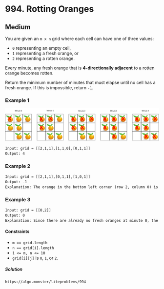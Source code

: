 # 994. Rotting Oranges

## Medium

You are given an `m x n` grid where each cell can have one of three values:

- `0` representing an empty cell,
- `1` representing a fresh orange, or
- `2` representing a rotten orange.

Every minute, any fresh orange that is **4-directionally adjacent** to a rotten orange becomes rotten.

Return the minimum number of minutes that must elapse until no cell has a fresh orange. If this is impossible, return `-1`.

### Example 1

![example-1](/994-Rotting-Oranges/oranges.png)

```txt
Input: grid = [[2,1,1],[1,1,0],[0,1,1]]
Output: 4
```

### Example 2

```txt
Input: grid = [[2,1,1],[0,1,1],[1,0,1]]
Output: -1
Explanation: The orange in the bottom left corner (row 2, column 0) is never rotten, because rotting only happens 4-directionally.
```

### Example 3

```txt
Input: grid = [[0,2]]
Output: 0
Explanation: Since there are already no fresh oranges at minute 0, the answer is just 0.
```

#### Constraints

- `m == grid.length`
- `n == grid[i].length`
- `1 <= m, n <= 10`
- `grid[i][j]` is `0`, `1`, or `2`.

##### Solution

`https://algo.monster/liteproblems/994`

